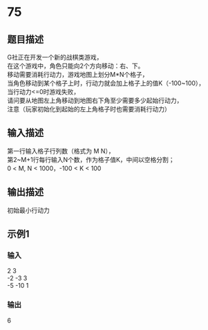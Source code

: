 # 75

## 题目描述

G社正在开发一个新的战棋类游戏，\
在这个游戏中，角色只能向2个方向移动：右、下。\
移动需要消耗行动力，游戏地图上划分M*N个格子，\
当角色移动到某个格子上时，行动力就会加上格子上的值K（-100~100），\
当行动力<=0时游戏失败，\
请问要从地图左上角移动到地图右下角至少需要多少起始行动力，\
注意（玩家初始化到起始的左上角格子时也需要消耗行动力）

## 输入描述
第一行输入格子行列数（格式为 M N），\
第2~M+1行每行输入N个数，作为格子值K，中间以空格分割；\
0 < M, N < 1000，-100 < K < 100

## 输出描述

初始最小行动力

## 示例1

### 输入

2 3\
-2 -3 3\
-5 -10 1

### 输出

6
